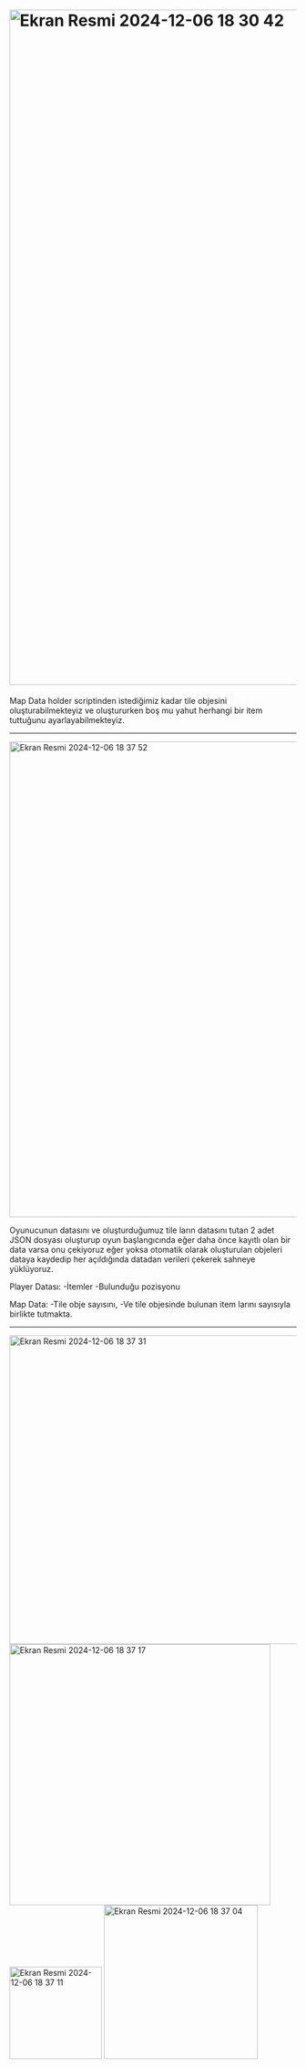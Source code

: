 # <img width="1185" alt="Ekran Resmi 2024-12-06 18 30 42" src="https://github.com/user-attachments/assets/9e88b0f4-d78c-40aa-aaa7-d804a1c090bf">

Map Data holder scriptinden istediğimiz kadar tile objesini oluşturabilmekteyiz ve oluştururken boş mu yahut herhangi bir item tuttuğunu ayarlayabilmekteyiz.

-----------------------------------------

<img width="835" alt="Ekran Resmi 2024-12-06 18 37 52" src="https://github.com/user-attachments/assets/73d106b9-eb3a-4aa6-8fdb-d76dc3c7a60d">

Oyunucunun datasını ve oluşturduğumuz tile ların datasını tutan 2 adet JSON dosyası oluşturup oyun başlangıcında eğer daha önce kayıtlı olan bir data varsa onu çekiyoruz eğer yoksa otomatik olarak oluşturulan objeleri dataya kaydedip her açıldığında datadan verileri çekerek sahneye yüklüyoruz.

Player Datası:
-İtemler
-Bulunduğu pozisyonu

Map Data:
-Tile obje sayısını,
-Ve tile objesinde bulunan item larını sayısıyla birlikte tutmakta.

-----------------------------------------------





<img width="542" alt="Ekran Resmi 2024-12-06 18 37 31" src="https://github.com/user-attachments/assets/cbcf15f3-aec1-4440-b5ea-9732d228e89a">
<img width="458" alt="Ekran Resmi 2024-12-06 18 37 17" src="https://github.com/user-attachments/assets/765e8c45-d463-4680-a6ba-2afd8db225bd">
<img width="162" alt="Ekran Resmi 2024-12-06 18 37 11" src="https://github.com/user-attachments/assets/528ba567-488b-456c-99ad-e4d518a0328d">
<img width="270" alt="Ekran Resmi 2024-12-06 18 37 04" src="https://github.com/user-attachments/assets/85dfe79c-7598-499b-9b0e-3f876fd9a582">
